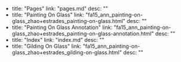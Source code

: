  - title: "Pages"
    link: "pages.md"
    desc: ""
  - title: "Painting On Glass"
    link: "fa15_ann_painting-on-glass_zhao+estrades_painting-on-glass.html"
    desc: ""
  - title: "Painting On Glass Annotation"
    link: "fa15_ann_painting-on-glass_zhao+estrades_painting-on-glass-annotation.html"
    desc: ""
  - title: "Index"
    link: "index.md"
    desc: ""
  - title: "Gilding On Glass"
    link: "fa15_ann_painting-on-glass_zhao+estrades_gilding-on-glass.html"
    desc: ""
